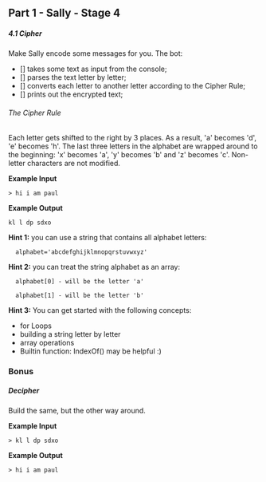 
## Part 1 - Sally - Stage 4

##### 4.1 Cipher

Make Sally encode some messages for you. The bot:

- [] takes some text as input from the console;
- [] parses the text letter by letter;
- [] converts each letter to another letter according to the Cipher Rule;
- [] prints out the encrypted text;

###### The Cipher Rule

Each letter gets shifted to the right by 3 places. As a result, 'a' becomes 'd', 'e' becomes 'h'. The last three letters in the alphabet are wrapped around to the beginning: 'x' becomes 'a', 'y' becomes 'b' and 'z' becomes 'c'. Non-letter characters are not modified.



**Example Input**

```
> hi i am paul
```

**Example Output**

```
kl l dp sdxo
```

**Hint 1:** you can use a string that contains all alphabet letters:

      alphabet='abcdefghijklmnopqrstuvwxyz'

**Hint 2:** you can treat the string alphabet as an array:

      alphabet[0] - will be the letter 'a'

      alphabet[1] - will be the letter 'b'

**Hint 3:** You can get started with the following concepts:
- for Loops
- building a string letter by letter
- array operations
- Builtin function: IndexOf() may be helpful :)

### Bonus

##### Decipher
Build the same, but the other way around.

**Example Input**

```
> kl l dp sdxo
```

**Example Output**

```
> hi i am paul
```